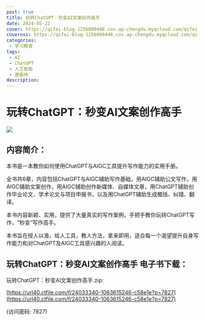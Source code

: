 ```yaml
---
post: true
title: 玩转ChatGPT：秒变AI文案创作高手
date: 2024-05-22
cover: https://qifei-blog-1256009448.cos.ap-chengdu.myqcloud.com/qifei-blog/202404282140309.png
coveross: https://qifei-blog-1256009448.cos.ap-chengdu.myqcloud.com/qifei-blog/202404282140309.png
categories:
 - 学习教育
tags:
 - AI
 - ChatGPT
 - 人工智能
 - 唐振伟
description:  
---
```

# 玩转ChatGPT：秒变AI文案创作高手

<!-- <img src="https://qifei-blog-1256009448.cos.ap-chengdu.myqcloud.com/qifei-blog/202404282140309.png" width="100" height="100" alt="图片名称" align=center /> -->

![](https://qifei-blog-1256009448.cos.ap-chengdu.myqcloud.com/qifei-blog/202404282140309.png)

## 内容简介：
本书是一本教你如何使用ChatGPT与AIGC工具提升写作能力的实用手册。

全书共6章，内容包括ChatGPT与AIGC辅助写作基础，用AIGC辅助公文写作，用AIGC辅助文案创作，用AIGC辅助创作新媒体、自媒体文章，用ChatGPT辅助创作毕业论文、学术论文与项目申报书，以及用ChatGPT辅助生成概括、纠错、翻译。

本书内容新颖、实用，提供了大量真实的写作案例，手把手教你玩转ChatGPT写作，“秒变”写作高手。

本书旨在授人以渔，给人工具，教人方法，拿来即用，适合每一个渴望提升自身写作能力和对ChatGPT及AIGC工具感兴趣的人阅读。

## 玩转ChatGPT：秒变AI文案创作高手 电子书下载： 
玩转ChatGPT：秒变AI文案创作高手.zip:

[https://url40.ctfile.com/f/24033340-1063615246-c58e1e?p=7827](https://url40.ctfile.com/f/24033340-1063615246-c58e1e?p=7827)

(访问密码: 7827)